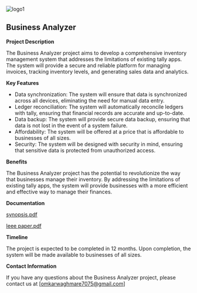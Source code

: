 ![logo1](https://github.com/omkar7075/Business-Analyzer/assets/91741647/10ac8bae-91fd-4337-b4c8-20ffe8b4f7ed)
## Business Analyzer


**Project Description**

The Business Analyzer project aims to develop a comprehensive inventory management system that addresses the limitations of existing tally apps. The system will provide a secure and reliable platform for managing invoices, tracking inventory levels, and generating sales data and analytics.

**Key Features**

* Data synchronization: The system will ensure that data is synchronized across all devices, eliminating the need for manual data entry.
* Ledger reconciliation: The system will automatically reconcile ledgers with tally, ensuring that financial records are accurate and up-to-date.
* Data backup: The system will provide secure data backup, ensuring that data is not lost in the event of a system failure.
* Affordability: The system will be offered at a price that is affordable to businesses of all sizes.
* Security: The system will be designed with security in mind, ensuring that sensitive data is protected from unauthorized access.

**Benefits**

The Business Analyzer project has the potential to revolutionize the way that businesses manage their inventory. By addressing the limitations of existing tally apps, the system will provide businesses with a more efficient and effective way to manage their finances.

**Documentation**

[synopsis.pdf](https://github.com/omkar7075/Business-Analyzer/files/13112413/synopsis.pdf)

[Ieee paper.pdf](https://github.com/omkar7075/Business-Analyzer/files/13112415/Ieee.paper.pdf)




**Timeline**

The project is expected to be completed in 12 months. Upon completion, the system will be made available to businesses of all sizes.

**Contact Information**

If you have any questions about the Business Analyzer project, please contact us at [omkarwaghmare7075@gmail.com]
